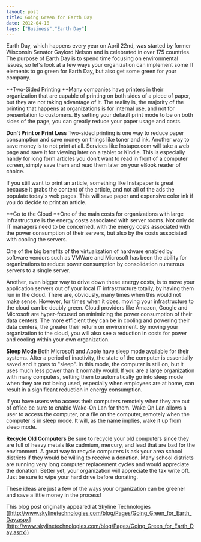 ```yaml
---
layout: post
title: Going Green for Earth Day
date: 2012-04-18
tags: ["Business","Earth Day"]
---
```


Earth Day, which happens every year on April 22nd, was started by former Wisconsin Senator Gaylord Nelson and is celebrated in over 175 countries. The purpose of Earth Day is to spend time focusing on environmental issues, so let's look at a few ways your organization can implement some IT elements to go green for Earth Day, but also get some green for your company.

**Two-Sided Printing
**Many companies have printers in their organization that are capable of printing on both sides of a piece of paper, but they are not taking advantage of it.
The reality is, the majority of the printing that happens at organizations is for internal use, and not for presentation to customers. By setting your default print mode to be on both sides of the page, you can greatly reduce your paper usage and costs.

**Don't Print or Print Less**
Two-sided printing is one way to reduce paper consumption and save money on things like toner and ink. Another way to save money is to not print at all. Services like Instaper.com will take a web page and save it for viewing later on a tablet or Kindle. This is especially handy for long form articles you don't want to read in front of a computer screen, simply save them and read them later on your eBook reader of choice.

If you still want to print an article, something like Instapaper is great because it grabs the content of the article, and not all of the ads the populate today's web pages. This will save paper and expensive color ink if you do decide to print an article.

**Go to the Cloud
**One of the main costs for organizations with large Infrastructure is the energy costs associated with server rooms. Not only do IT managers need to be concerned, with the energy costs associated with the power consumption of their servers, but also by the costs associated with cooling the servers.

One of the big benefits of the virtualization of hardware enabled by software vendors such as VMWare and Microsoft has been the ability for organizations to reduce power consumption by consolidation numerous servers to a single server.

Another, even bigger way to drive down these energy costs, is to move your application servers out of your local IT infrastructure totally, by having them run in the cloud. There are, obviously, many times when this would not make sense. However, for times when it does, moving your infrastructure to the cloud can be doubly green. Cloud providers like Amazon, Google and Microsoft are hyper-focused on minimizing the power consumption of their data centers. The more efficient they can be in cooling and powering their data centers, the greater their return on environment. By moving your organization to the cloud, you will also see a reduction in costs for power and cooling within your own organization.

**Sleep Mode**
Both Microsoft and Apple have sleep mode available for their systems. After a period of inactivity, the state of the computer is essentially saved and it goes to "sleep". In this mode, the computer is still on, but it uses much less power than it normally would.
If you are a large organization with many computers, setting them to automatically go into sleep mode when they are not being used, especially when employees are at home, can result in a significant reduction in energy consumption.

If you have users who access their computers remotely when they are out of office be sure to enable Wake-On Lan for them. Wake On Lan allows a user to access the computer, or a file on the computer, remotely when the computer is in sleep mode. It will, as the name implies, wake it up from sleep mode.

**Recycle Old Computers**
Be sure to recycle your old computers since they are full of heavy metals like cadmium, mercury, and lead that are bad for the environment. A great way to recycle computers is ask your area school districts if they would be willing to receive a donation. Many school districts are running very long computer replacement cycles and would appreciate the donation. Better yet, your organization will appreciate the tax write off. Just be sure to wipe your hard drive before donating.

These ideas are just a few of the ways your organization can be greener and save a little money in the process!

This blog post originally appeared at Skyline Technologies ([http://www.skylinetechnologies.com/blog/Pages/Going_Green_for_Earth_Day.aspx](http://www.skylinetechnologies.com/blog/Pages/Going_Green_for_Earth_Day.aspx))